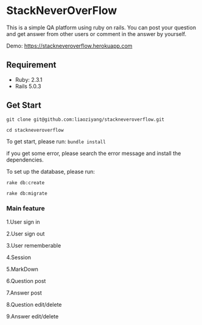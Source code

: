 # StackNeverOverFlow

This is a simple QA platform using ruby on rails. You can post your question and get answer from other users or comment in the answer by yourself.

Demo: https://stackneveroverflow.herokuapp.com

## Requirement

- Ruby: 2.3.1
- Rails 5.0.3

## Get Start

`git clone git@github.com:liaoziyang/stackneveroverflow.git`

`cd stackneveroverflow`

To get start, please run:
`bundle install`

if you get some error, please search the error message and install the dependencies.

To set up the database, please run:

`rake db:create`

`rake db:migrate`

### Main feature

1.User sign in

2.User sign out

3.User rememberable

4.Session

5.MarkDown

6.Question post

7.Answer post

8.Question edit/delete

9.Answer edit/delete
